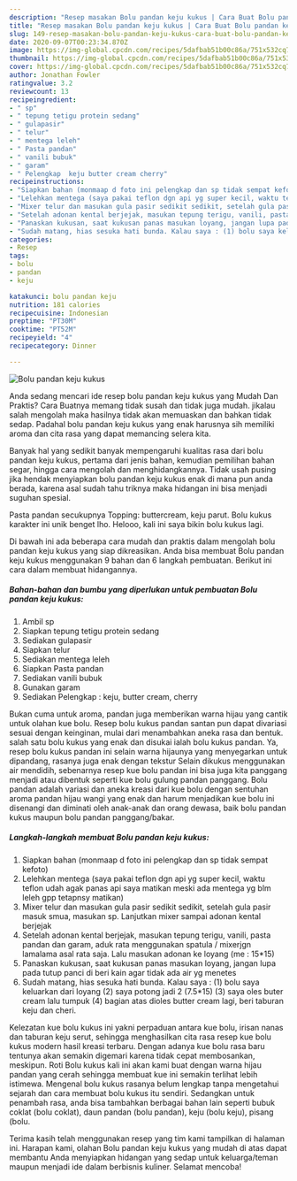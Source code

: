 ```yaml
---
description: "Resep masakan Bolu pandan keju kukus | Cara Buat Bolu pandan keju kukus Yang Lezat"
title: "Resep masakan Bolu pandan keju kukus | Cara Buat Bolu pandan keju kukus Yang Lezat"
slug: 149-resep-masakan-bolu-pandan-keju-kukus-cara-buat-bolu-pandan-keju-kukus-yang-lezat
date: 2020-09-07T00:23:34.870Z
image: https://img-global.cpcdn.com/recipes/5dafbab51b00c86a/751x532cq70/bolu-pandan-keju-kukus-foto-resep-utama.jpg
thumbnail: https://img-global.cpcdn.com/recipes/5dafbab51b00c86a/751x532cq70/bolu-pandan-keju-kukus-foto-resep-utama.jpg
cover: https://img-global.cpcdn.com/recipes/5dafbab51b00c86a/751x532cq70/bolu-pandan-keju-kukus-foto-resep-utama.jpg
author: Jonathan Fowler
ratingvalue: 3.2
reviewcount: 13
recipeingredient:
- " sp"
- " tepung tetigu protein sedang"
- " gulapasir"
- " telur"
- " mentega leleh"
- " Pasta pandan"
- " vanili bubuk"
- " garam"
- " Pelengkap  keju butter cream cherry"
recipeinstructions:
- "Siapkan bahan (monmaap d foto ini pelengkap dan sp tidak sempat kefoto)"
- "Lelehkan mentega (saya pakai teflon dgn api yg super kecil, waktu teflon udah agak panas api saya matikan meski ada mentega yg blm leleh gpp tetapnsy matikan)"
- "Mixer telur dan masukan gula pasir sedikit sedikit, setelah gula pasir masuk smua, masukan sp. Lanjutkan mixer sampai adonan kental berjejak"
- "Setelah adonan kental berjejak, masukan tepung terigu, vanili, pasta pandan dan garam, aduk rata menggunakan spatula / mixerjgn lamalama asal rata saja. Lalu masukan adonan ke loyang (me : 15*15)"
- "Panaskan kukusan, saat kukusan panas masukan loyang, jangan lupa pada tutup panci di beri kain agar tidak ada air yg menetes"
- "Sudah matang, hias sesuka hati bunda. Kalau saya : (1) bolu saya keluarkan dari loyang (2) saya potong jadi 2 (7.5*15) (3) saya oles buter cream lalu tumpuk (4) bagian atas dioles butter cream lagi, beri taburan keju dan cheri."
categories:
- Resep
tags:
- bolu
- pandan
- keju

katakunci: bolu pandan keju 
nutrition: 181 calories
recipecuisine: Indonesian
preptime: "PT30M"
cooktime: "PT52M"
recipeyield: "4"
recipecategory: Dinner

---
```



![Bolu pandan keju kukus](https://img-global.cpcdn.com/recipes/5dafbab51b00c86a/751x532cq70/bolu-pandan-keju-kukus-foto-resep-utama.jpg)

Anda sedang mencari ide resep bolu pandan keju kukus yang Mudah Dan Praktis? Cara Buatnya memang tidak susah dan tidak juga mudah. jikalau salah mengolah maka hasilnya tidak akan memuaskan dan bahkan tidak sedap. Padahal bolu pandan keju kukus yang enak harusnya sih memiliki aroma dan cita rasa yang dapat memancing selera kita.

Banyak hal yang sedikit banyak mempengaruhi kualitas rasa dari bolu pandan keju kukus, pertama dari jenis bahan, kemudian pemilihan bahan segar, hingga cara mengolah dan menghidangkannya. Tidak usah pusing jika hendak menyiapkan bolu pandan keju kukus enak di mana pun anda berada, karena asal sudah tahu triknya maka hidangan ini bisa menjadi suguhan spesial.

Pasta pandan secukupnya Topping: buttercream, keju parut. Bolu kukus karakter ini unik benget lho. Helooo, kali ini saya bikin bolu kukus lagi.


Di bawah ini ada beberapa cara mudah dan praktis dalam mengolah bolu pandan keju kukus yang siap dikreasikan. Anda bisa membuat Bolu pandan keju kukus menggunakan 9 bahan dan 6 langkah pembuatan. Berikut ini cara dalam membuat hidangannya.

<!--inarticleads1-->

##### Bahan-bahan dan bumbu yang diperlukan untuk pembuatan Bolu pandan keju kukus:

1. Ambil  sp
1. Siapkan  tepung tetigu protein sedang
1. Sediakan  gulapasir
1. Siapkan  telur
1. Sediakan  mentega leleh
1. Siapkan  Pasta pandan
1. Sediakan  vanili bubuk
1. Gunakan  garam
1. Sediakan  Pelengkap : keju, butter cream, cherry


Bukan cuma untuk aroma, pandan juga memberikan warna hijau yang cantik untuk olahan kue bolu. Resep bolu kukus pandan santan pun dapat divariasi sesuai dengan keinginan, mulai dari menambahkan aneka rasa dan bentuk. salah satu bolu kukus yang enak dan disukai ialah bolu kukus pandan. Ya, resep bolu kukus pandan ini selain warna hijaunya yang menyegarkan untuk dipandang, rasanya juga enak dengan tekstur Selain dikukus menggunakan air mendidih, sebenarnya resep kue bolu pandan ini bisa juga kita panggang menjadi atau dibentuk seperti kue bolu gulung pandan panggang. Bolu pandan adalah variasi dan aneka kreasi dari kue bolu dengan sentuhan aroma pandan hijau wangi yang enak dan harum menjadikan kue bolu ini disenangi dan diminati oleh anak-anak dan orang dewasa, baik bolu pandan kukus maupun bolu pandan panggang/bakar. 

<!--inarticleads2-->

##### Langkah-langkah membuat Bolu pandan keju kukus:

1. Siapkan bahan (monmaap d foto ini pelengkap dan sp tidak sempat kefoto)
1. Lelehkan mentega (saya pakai teflon dgn api yg super kecil, waktu teflon udah agak panas api saya matikan meski ada mentega yg blm leleh gpp tetapnsy matikan)
1. Mixer telur dan masukan gula pasir sedikit sedikit, setelah gula pasir masuk smua, masukan sp. Lanjutkan mixer sampai adonan kental berjejak
1. Setelah adonan kental berjejak, masukan tepung terigu, vanili, pasta pandan dan garam, aduk rata menggunakan spatula / mixerjgn lamalama asal rata saja. Lalu masukan adonan ke loyang (me : 15*15)
1. Panaskan kukusan, saat kukusan panas masukan loyang, jangan lupa pada tutup panci di beri kain agar tidak ada air yg menetes
1. Sudah matang, hias sesuka hati bunda. Kalau saya : (1) bolu saya keluarkan dari loyang (2) saya potong jadi 2 (7.5*15) (3) saya oles buter cream lalu tumpuk (4) bagian atas dioles butter cream lagi, beri taburan keju dan cheri.


Kelezatan kue bolu kukus ini yakni perpaduan antara kue bolu, irisan nanas dan taburan keju serut, sehingga menghasilkan cita rasa resep kue bolu kukus modern hasil kreasi terbaru. Dengan adanya kue bolu rasa baru tentunya akan semakin digemari karena tidak cepat membosankan, meskipun. Roti Bolu kukus kali ini akan kami buat dengan warna hijau pandan yang cerah sehingga membuat kue ini semakin terlihat lebih istimewa. Mengenal bolu kukus rasanya belum lengkap tanpa mengetahui sejarah dan cara membuat bolu kukus itu sendiri. Sedangkan untuk penambah rasa, anda bisa tambahkan berbagai bahan lain seperti bubuk coklat (bolu coklat), daun pandan (bolu pandan), keju (bolu keju), pisang (bolu. 

Terima kasih telah menggunakan resep yang tim kami tampilkan di halaman ini. Harapan kami, olahan Bolu pandan keju kukus yang mudah di atas dapat membantu Anda menyiapkan hidangan yang sedap untuk keluarga/teman maupun menjadi ide dalam berbisnis kuliner. Selamat mencoba!
